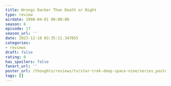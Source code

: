 ```yaml
---
title: Wrongs Darker Than Death or Night
type: review
airdate: 1998-04-01 00:00:00
season: 6
episode: 17
season_url: ''
date: 2023-12-10 03:35:11.347855
categories:
- reviews
draft: false
rating: 0
has_spoilers: false
fanart_url: ''
poster_url: /thoughts/reviews/tv/star-trek-deep-space-nine/series_poster.jpg
tags: []
---
```


